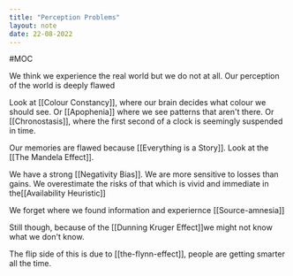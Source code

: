 ```yaml
---
title: "Perception Problems"
layout: note
date: 22-08-2022
---
```


#MOC

We think we experience the real world but we do not at all. Our perception of the world is deeply flawed

Look at [[Colour Constancy]], where our brain decides what colour we should see. Or [[Apophenia]] where we see patterns that aren't there. Or [[Chronostasis]], where the first second of a clock is seemingly suspended in time. 

Our memories are flawed because [[Everything is a Story]]. Look at the [[The Mandela Effect]].

We have a strong [[Negativity Bias]]. We are more sensitive to losses than gains. We overestimate the risks of that which is vivid and immediate in the[[Availability Heuristic]]

We forget where we found information and experiernce [[Source-amnesia]]

Still though, because of the [[Dunning Kruger Effect]]we might not know what we don't know.

The flip side of this is due to [[the-flynn-effect]], people are getting smarter all the time.
